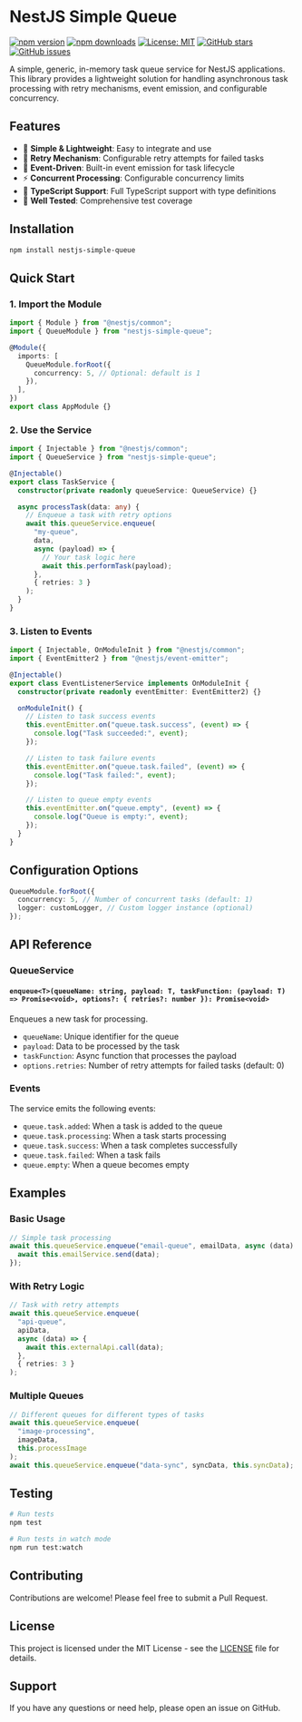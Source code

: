 # NestJS Simple Queue

[![npm version](https://badge.fury.io/js/nestjs-simple-queue.svg)](https://badge.fury.io/js/nestjs-simple-queue)
[![npm downloads](https://img.shields.io/npm/dm/nestjs-simple-queue.svg)](https://www.npmjs.com/package/nestjs-simple-queue)
[![License: MIT](https://img.shields.io/badge/License-MIT-yellow.svg)](https://opensource.org/licenses/MIT)
[![GitHub stars](https://img.shields.io/github/stars/Doompy/nestjs-simple-queue.svg)](https://github.com/Doompy/nestjs-simple-queue)
[![GitHub issues](https://img.shields.io/github/issues/Doompy/nestjs-simple-queue.svg)](https://github.com/Doompy/nestjs-simple-queue/issues)

A simple, generic, in-memory task queue service for NestJS applications. This library provides a lightweight solution for handling asynchronous task processing with retry mechanisms, event emission, and configurable concurrency.

## Features

- 🚀 **Simple & Lightweight**: Easy to integrate and use
- 🔄 **Retry Mechanism**: Configurable retry attempts for failed tasks
- 📡 **Event-Driven**: Built-in event emission for task lifecycle
- ⚡ **Concurrent Processing**: Configurable concurrency limits
- 🎯 **TypeScript Support**: Full TypeScript support with type definitions
- 🧪 **Well Tested**: Comprehensive test coverage

## Installation

```bash
npm install nestjs-simple-queue
```

## Quick Start

### 1. Import the Module

```typescript
import { Module } from "@nestjs/common";
import { QueueModule } from "nestjs-simple-queue";

@Module({
  imports: [
    QueueModule.forRoot({
      concurrency: 5, // Optional: default is 1
    }),
  ],
})
export class AppModule {}
```

### 2. Use the Service

```typescript
import { Injectable } from "@nestjs/common";
import { QueueService } from "nestjs-simple-queue";

@Injectable()
export class TaskService {
  constructor(private readonly queueService: QueueService) {}

  async processTask(data: any) {
    // Enqueue a task with retry options
    await this.queueService.enqueue(
      "my-queue",
      data,
      async (payload) => {
        // Your task logic here
        await this.performTask(payload);
      },
      { retries: 3 }
    );
  }
}
```

### 3. Listen to Events

```typescript
import { Injectable, OnModuleInit } from "@nestjs/common";
import { EventEmitter2 } from "@nestjs/event-emitter";

@Injectable()
export class EventListenerService implements OnModuleInit {
  constructor(private readonly eventEmitter: EventEmitter2) {}

  onModuleInit() {
    // Listen to task success events
    this.eventEmitter.on("queue.task.success", (event) => {
      console.log("Task succeeded:", event);
    });

    // Listen to task failure events
    this.eventEmitter.on("queue.task.failed", (event) => {
      console.log("Task failed:", event);
    });

    // Listen to queue empty events
    this.eventEmitter.on("queue.empty", (event) => {
      console.log("Queue is empty:", event);
    });
  }
}
```

## Configuration Options

```typescript
QueueModule.forRoot({
  concurrency: 5, // Number of concurrent tasks (default: 1)
  logger: customLogger, // Custom logger instance (optional)
});
```

## API Reference

### QueueService

#### `enqueue<T>(queueName: string, payload: T, taskFunction: (payload: T) => Promise<void>, options?: { retries?: number }): Promise<void>`

Enqueues a new task for processing.

- `queueName`: Unique identifier for the queue
- `payload`: Data to be processed by the task
- `taskFunction`: Async function that processes the payload
- `options.retries`: Number of retry attempts for failed tasks (default: 0)

### Events

The service emits the following events:

- `queue.task.added`: When a task is added to the queue
- `queue.task.processing`: When a task starts processing
- `queue.task.success`: When a task completes successfully
- `queue.task.failed`: When a task fails
- `queue.empty`: When a queue becomes empty

## Examples

### Basic Usage

```typescript
// Simple task processing
await this.queueService.enqueue("email-queue", emailData, async (data) => {
  await this.emailService.send(data);
});
```

### With Retry Logic

```typescript
// Task with retry attempts
await this.queueService.enqueue(
  "api-queue",
  apiData,
  async (data) => {
    await this.externalApi.call(data);
  },
  { retries: 3 }
);
```

### Multiple Queues

```typescript
// Different queues for different types of tasks
await this.queueService.enqueue(
  "image-processing",
  imageData,
  this.processImage
);
await this.queueService.enqueue("data-sync", syncData, this.syncData);
```

## Testing

```bash
# Run tests
npm test

# Run tests in watch mode
npm run test:watch
```

## Contributing

Contributions are welcome! Please feel free to submit a Pull Request.

## License

This project is licensed under the MIT License - see the [LICENSE](LICENSE) file for details.

## Support

If you have any questions or need help, please open an issue on GitHub.
